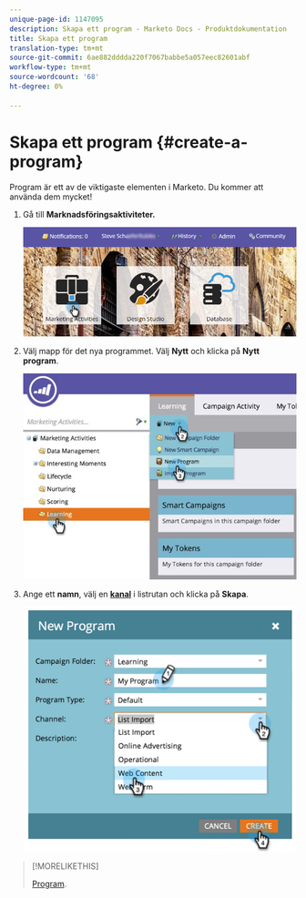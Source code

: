 ```yaml
---
unique-page-id: 1147095
description: Skapa ett program - Marketo Docs - Produktdokumentation
title: Skapa ett program
translation-type: tm+mt
source-git-commit: 6ae882dddda220f7067babbe5a057eec82601abf
workflow-type: tm+mt
source-wordcount: '68'
ht-degree: 0%

---
```



# Skapa ett program {#create-a-program}

Program är ett av de viktigaste elementen i Marketo. Du kommer att använda dem mycket!

1. Gå till **Marknadsföringsaktiviteter.**

   ![](assets/login-marketing-activities.png)

1. Välj mapp för det nya programmet. Välj **Nytt** och klicka på **Nytt program**.

   ![](assets/leadlifecycle.jpg)

1. Ange ett **namn**, välj en **[kanal](https://docs.marketo.com/display/DOCS/Create+a+Program+Channel)** i listrutan och klicka på **Skapa**.

   ![](assets/image2015-2-5-16-3a33-3a23.png)

>[!MORELIKETHIS]
>
>[Program](/help/marketo/product-docs/core-marketo-concepts/programs/creating-programs/understanding-programs.md).
